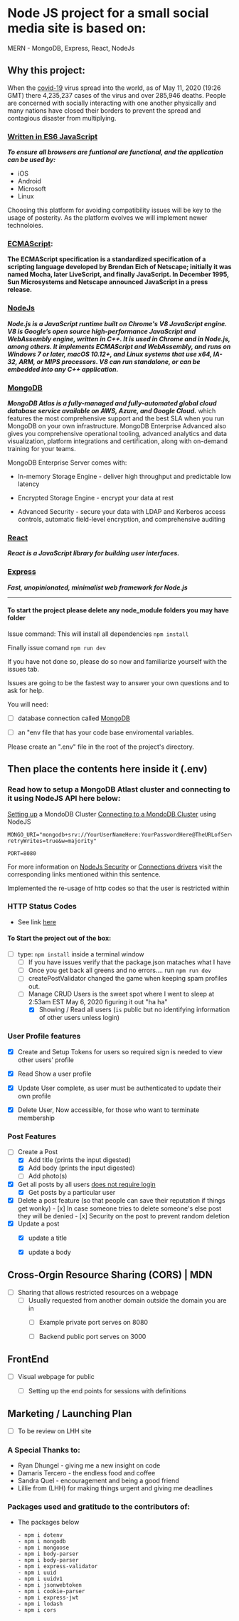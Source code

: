 # Node JS project for a small social media site is based on:
MERN - MongoDB, Express, React, NodeJs

## Why this project:

When the [covid-19]() virus spread into the world, as of May 11, 2020 (19:26 GMT) there 4,235,237 cases of the virus and over 285,946 deaths.  People are concerned with socially interacting with one another physically and
many nations have closed their borders to prevent the spread and contagious disaster from multiplying.



### [Written in ES6 JavaScript](http://es6-features.org/#Constants) 
___To ensure all browsers are funtional are functional, and the application can be used by:___
- iOS
- Android
- Microsoft
- Linux

Choosing this platform for avoiding compatibility issues will be key to the usage of posterity.  As the platform evolves we will implement newer technoloies.
 
### [ECMAScript](https://en.wikipedia.org/wiki/ECMAScript#10th_Edition_-_ECMAScript_2019):
__The ECMAScript specification is a standardized specification of a scripting language developed by Brendan Eich of Netscape; initially it was named Mocha, later LiveScript, and finally JavaScript. In December 1995, Sun Microsystems and Netscape announced JavaScript in a press release.__



### [NodeJs](https://nodejs.org/en/about/)
___Node.js is a JavaScript runtime built on Chrome's V8 JavaScript engine.  V8 is Google’s open source high-performance JavaScript and WebAssembly engine, written in C++. It is used in Chrome and in Node.js, among others. It implements ECMAScript and WebAssembly, and runs on Windows 7 or later, macOS 10.12+, and Linux systems that use x64, IA-32, ARM, or MIPS processors. V8 can run standalone, or can be embedded into any C++ application.___


### [MongoDB](https://www.mongodb.com/download-center/community)
___MongoDB Atlas is a fully-managed and fully-automated global cloud database service available on AWS, Azure, and Google Cloud.___
which features the most comprehensive support and the best SLA when you run MongoDB on your own infrastructure. MongoDB Enterprise Advanced also gives you comprehensive operational tooling, advanced analytics and data visualization, platform integrations and certification, along with on-demand training for your teams.

MongoDB Enterprise Server comes with:

- In-memory Storage Engine - deliver high throughput and predictable low latency

- Encrypted Storage Engine - encrypt your data at rest

- Advanced Security - secure your data with LDAP and Kerberos access controls, automatic field-level encryption, and comprehensive auditing


### [React](https://reactjs.org/docs/getting-started.html)

___React is a JavaScript library for building user interfaces.___


### [Express](https://expressjs.com)
___Fast, unopinionated, minimalist web framework for Node.js___

---



#### To start the project please delete any node_module folders you may have folder

Issue command: This will install all dependencies 
`npm install`

Finally issue comand 
`npm run dev`

If you have not done so, please do so now and familiarize yourself with the issues tab.

Issues are going to be the fastest way to answer your own questions and to ask for help.  
 
 
You will need:  
- [ ] database connection called [MongoDB](https://www.mongodb.com/cloud/atlas) 
- [ ] an "env file that has your code base enviromental variables.  


Please create an ".env" file in the root of the project's directory.




## Then place the contents here inside it (.env)
### Read how to setup a MongoDB  Atlast cluster and connecting to it using NodeJS API here below:
[Setting up](https://docs.atlas.mongodb.com/tutorial/create-new-cluster/) a MondoDB Cluster
[Connecting to a MondoDB Cluster](https://docs.atlas.mongodb.com/driver-connection/) using NodeJS

```
MONGO_URI="mongodb+srv://YourUserNameHere:YourPasswordHere@TheURLofServer/test?retryWrites=true&w=majority"

PORT=8080
```

For more information on [NodeJs Security](https://docs.mongodb.com/manual/core/security-scram/) or [Connections drivers](https://docs.mongodb.com/drivers/node) visit the corresponding links mentioned within this sentence.


Implemented the re-usage of http codes so that the user is restricted within 
### HTTP Status Codes

- See link [here](error_code_definitions.md)


#### To Start the project out of the box:
- [ ] type: `npm install` inside a terminal window
    - [ ] If you have issues verify that the package.json mataches what I have
    - [ ] Once you get back all greens and no errors.... run `npm run dev`
    - [ ] createPostValidator changed the game when keeping spam profiles out.
    - [ ] Manage CRUD Users is the sweet spot where I went to sleep at 2:53am EST May 6, 2020 figuring it out "ha ha"
      - [x] Showing / Read all users  (`is` public but no identifying information of other users unless login)  
### User Profile features

- [x] Create and Setup Tokens for users so required sign is needed to view other users' profile
- [x] Read Show a user profile
- [x] Update User complete, as user must be authenticated to update their own profile
- [x] Delete User, Now accessible, for those who want to terminate membership


### Post Features

- [ ] Create a Post
    - [x] Add title (prints the input digested)
    - [x] Add body  (prints the input digested)
    - [ ] Add photo(s)
- [x] Get all posts by all users [does not require login](https://github.com/Hawaiideveloper/nodeJS_SocialMediaSite/blob/0c7a360a5c48154986ce8a158b5021624b452ce3/routes/post.js#L24)
    - [x] Get posts by a particular user
- [x] Delete a post feature (so that people can save their reputation if things get wonky)
      - [x] In case someone tries to delete someone's else post they will be denied
      - [x] Security on the post to prevent random deletion
- [x] Update a post
     - [x] update a title
     - [x] update a body



## Cross-Orgin Resource Sharing (CORS) | MDN
- [ ] Sharing that allows restricted resources on a webpage
  - [ ] Usually requested from another domain outside the domain you are in
    - [ ] Example private port serves on 8080
    - [ ] Backend public port serves on 3000


## FrontEnd 

- [ ] Visual webpage for public
  - [ ] Setting up the end points for sessions with definitions 



## Marketing / Launching Plan
- [ ] To be review on LHH site





### A Special Thanks to:

- Ryan Dhungel - giving me a new insight on code
- Damaris Tercero - the endless food and coffee
- Sandra Quel - encouragement and being a good friend
- Lillie from (LHH) for making things urgent and giving me deadlines



### Packages used and gratitude to the contributors of:
- The packages below  
 
      - npm i dotenv
      - npm i mongodb
      - npm i mongoose
      - npm i body-parser
      - npm i body-parser
      - npm i express-validator
      - npm i uuid
      - npm i uuidv1
      - npm i jsonwebtoken
      - npm i cookie-parser
      - npm i express-jwt
      - npm i lodash
      - npm i cors